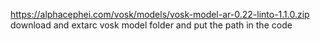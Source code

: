 https://alphacephei.com/vosk/models/vosk-model-ar-0.22-linto-1.1.0.zip
download and extarc vosk model folder and put the path in the code 
